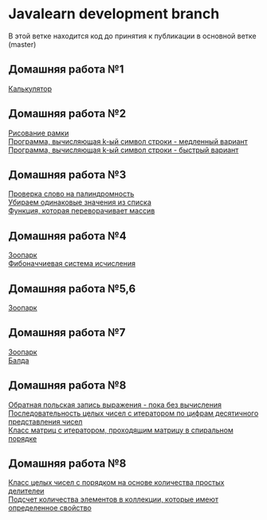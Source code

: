 # Javalearn development branch
В этой ветке находится код до принятия к публикации в основной ветке (master)<br/>
## Домашняя работа №1<br/>
[Калькулятор](src/com/javalearn/homework/Calculator.java)<br/>
## Домашняя работа №2<br/>
[Рисование рамки](src/com/javalearn/homework/Border.java)<br/>
[Программа, вычисляющая k-ый символ строки - медленный вариант](src/com/javalearn/homework/Kth.java)<br/>
[Программа, вычисляющая k-ый символ строки - быстрый вариант](src/com/javalearn/homework/Kth1.java)<br/>
## Домашняя работа №3<br/>
[Проверка слово на палиндромность](src/com/javalearn/homework/Palindrome.java)<br/>
[Убираем одинаковые значения из списка](src/com/javalearn/homework/UniqArray.java)<br/>
[Функция, которая переворачивает массив](src/com/javalearn/homework/SwapArray.java)<br/>
## Домашняя работа №4<br/>
[Зоопарк](src/com/zoo)<br/>
[Фибоначчиевая система исчисления](src/com/javalearn/homework/Fibonacci.java)<br/>
## Домашняя работа №5,6<br/>
[Зоопарк](src/com/zoo)<br/>
## Домашняя работа №7<br/>
[Зоопарк](src/com/zoo)<br/>
[Балда](src/com/javalearn/homework/Balda.java)<br/>
## Домашняя работа №8<br/>
[Обратная польская запись выражения - пока без вычисления](src/com/javalearn/homework/Opn.java)<br/>
[Последовательность целых чисел с итератором по цифрам десятичного представления чисел](src/com/javalearn/homework/iterators)<br/>
[Класс матриц с итератором, проходящим матрицу в спиральном порядке](src/com/javalearn/homework/iterators)<br/>
## Домашняя работа №8<br/>
[Класс целых чисел с порядком на основе количества простых делителеи](src/com/javalearn/homework/comparators)<br/>
[Подсчет количества элементов в коллекции, которые имеют определенное свойство](src/com/javalearn/homework/generics)
